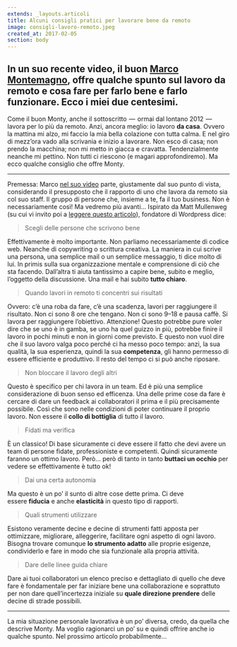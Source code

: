 ```yaml
---
extends: _layouts.articoli
title: Alcuni consigli pratici per lavorare bene da remoto
image: consigli-lavoro-remoto.jpeg
created_at: 2017-02-05
section: body
---
```


## In un suo recente video, il buon [Marco Montemagno](https://www.facebook.com/montemagno/), offre qualche spunto sul lavoro da remoto e cosa fare per farlo bene e farlo funzionare. Ecco i miei due centesimi. 

Come il buon Monty, anche il sottoscritto  —  ormai dal lontano 2012  —  lavora per lo più da remoto. Anzi, ancora meglio: io lavoro __da casa__. Ovvero la mattina mi alzo, mi faccio la mia bella colazione con tutta calma. E nel giro di mezz’ora vado alla scrivania e inizio a lavorare. Non esco di casa; non prendo la macchina; non mi metto in giacca e cravatta. Tendenzialmente neanche mi pettino. Non tutti ci riescono (e magari approfondiremo). Ma ecco qualche consiglio che offre Monty.

* * *

Premessa: Marco [nel suo video](https://www.facebook.com/montemagno/videos/vb.143703129030846/1273078666093281/?type=2&theater) parte, giustamente dal suo punto di vista, considerando il presupposto che il rapporto di uno che lavora da remoto sia col suo staff. Il gruppo di persone che, insieme a te, fa il tuo business. Non è necessariamente così! Ma vedremo più avanti… Ispirato da Matt Mullenweg (su cui vi invito poi a [leggere questo articolo](http://venturebeat.com/2015/02/11/how-sleeping-6-times-a-day-helped-the-founder-of-wordpress-build-a-billion-dollar-company/)), fondatore di Wordpress dice:

> Scegli delle persone che scrivono bene

Effettivamente è molto importante. Non parliamo necessariamente di codice web. Neanche di copywriting o scrittura creativa. La maniera in cui scrive una persona, una semplice mail o un semplice messaggio, ti dice molto di lui. In primis sulla sua organizzazione mentale e comprensione di ciò che sta facendo. Dall’altra ti aiuta tantissimo a capire bene, subito e meglio, l’oggetto della discussione. Una mail e hai subito __tutto chiaro__.

> Quando lavori in remoto ti concentri sui risultati

Ovvero: c’è una roba da fare, c’è una scadenza, lavori per raggiungere il risultato. Non ci sono 8 ore che tengano. Non ci sono 9–18 e pausa caffè. Si lavora per raggiungere l’obiettivo. Attenzione! Questo potrebbe pure voler dire che se uno è in gamba, se uno ha quel guizzo in più, potrebbe finire il lavoro in pochi minuti e non in giorni come previsto. E questo non vuol dire che il suo lavoro valga poco perché ci ha messo poco tempo: anzi, la sua qualità, la sua esperienza, quindi la sua __competenza__, gli hanno permesso di essere efficiente e produttivo. Il resto del tempo ci si può anche riposare.

> Non bloccare il lavoro degli altri

Questo è specifico per chi lavora in un team. Ed è più una semplice considerazione di buon senso ed efficenza. Una delle prime cose da fare è cercare di dare un feedback ai collaboratori il prima e il più precisamente possibile. Così che sono nelle condizioni di poter continuare il proprio lavoro. Non essere il __collo di bottiglia__ di tutto il lavoro.

> Fidati ma verifica

È un classico! Di base sicuramente ci deve essere il fatto che devi avere un team di persone fidate, professioniste e competenti. Quindi sicuramente faranno un ottimo lavoro. Però… però di tanto in tanto __buttaci un occhio__ per vedere se effettivamente è tutto ok!

> Dai una certa autonomia

Ma questo è un po’ il sunto di altre cose dette prima. Ci deve essere __fiducia__ e anche __elasticità__ in questo tipo di rapporti.

> Quali strumenti utilizzare

Esistono veramente decine e decine di strumenti fatti apposta per ottimizzare, migliorare, alleggerire, facilitare ogni aspetto di ogni lavoro. Bisogna trovare comunque __lo strumento adatto__ alle proprie esigenze, condividerlo e fare in modo che sia funzionale alla propria attività.

> Dare delle linee guida chiare

Dare ai tuoi collaboratori un elenco preciso e dettagliato di quello che deve fare è fondamentale per far iniziare bene una collaborazione e soprattuto per non dare quell’incertezza iniziale su __quale direzione prendere__ delle decine di strade possibili.

* * *

La mia situazione personale lavorativa è un po’ diversa, credo, da quella che descrive Monty. Ma voglio ragionarci un po’ su e quindi offrire anche io qualche spunto. Nel prossimo articolo probabilmente…